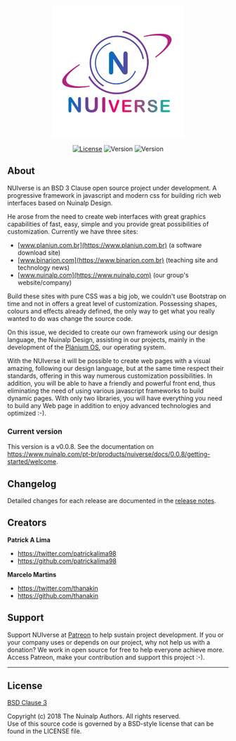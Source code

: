 <p align="center"><img src="https://raw.githubusercontent.com/Nuinalp/nuiverse/master/nuiverse-logo.png" alt="NUIverse logo" width="300"/></p>
<p align="center">
  <a href="https://github.com/Nuinalp/nuiverse/blob/master/LICENSE"><img src="https://img.shields.io/badge/License-BSD-blue.svg" alt="License"/></a>
  <img src="https://img.shields.io/badge/Version-0.0.8-green.svg" alt="Version"/>
  <img src="https://img.shields.io/badge/Build-Beta-blue.svg" alt="Version"/>
</p>

## About

NUIverse is an BSD 3 Clause open source project under development. A progressive framework in javascript and modern css for building rich web interfaces based on Nuinalp Design.

He arose from the need to create web interfaces with great graphics capabilities of fast, easy, simple and you provide great possibilities of customization. Currently we have three sites:

-	[www.planiun.com.br](https://www.planiun.com.br) (a software download site)
-	[www.binarion.com](https://www.binarion.com.br) (teaching site and technology news)
-	[www.nuinalp.com](https://www.nuinalp.com) (our group's website/company)

Build these sites with pure CSS was a big job, we couldn't use Bootstrap on time and not in offers a great level of customization. Possessing shapes, colours and effects already defined, the only way to get what you really wanted to do was change the source code.

On this issue, we decided to create our own framework using our design language, the Nuinalp Design, assisting in our projects, mainly in the development of the [Plánium OS](https://www.github.com/nuinalp/planium-os), our operating system.

With the NUIverse it will be possible to create web pages with a visual amazing, following our design language, but at the same time respect their standards, offering in this way numerous customization possibilities. In addition, you will be able to have a friendly and powerful front end, thus eliminating the need of using various javascript frameworks to build dynamic pages. With only two libraries, you will have everything you need to build any Web page in addition to enjoy advanced technologies and optimized :-).

### Current version

This version is a v0.0.8. See the documentation on https://www.nuinalp.com/pt-br/products/nuiverse/docs/0.0.8/getting-started/welcome.

## Changelog

Detailed changes for each release are documented in the [release notes](https://github.com/nuinalp/nuiverse/releases).

## Creators

**Patrick A Lima**

- <https://twitter.com/patrickalima98>
- <https://github.com/patrickalima98>

**Marcelo Martins**

- <https://twitter.com/thanakin>
- <https://github.com/thanakin>

## Support
Support NUIverse at [Patreon](https://www.patreon.com/nuinalp) to help sustain project development. If you or your company uses or depends on our project, why not help us with a donation? We work in open source for free to help everyone achieve more. Access Patreon, make your contribution and support this project :-).

<hr>

<h2>License</h2>

[BSD Clause 3](https://opensource.org/licenses/BSD-3-Clause)

<p>Copyright (c) 2018 The Nuinalp Authors. All rights reserved.<br>
Use of this source code is governed by a BSD-style license that can be found in the LICENSE file.</p>
